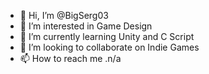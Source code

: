 - 👋 Hi, I’m @BigSerg03
- 👀 I’m interested in Game Design
- 🌱 I’m currently learning Unity and C Script
- 💞️ I’m looking to collaborate on Indie Games
- 📫 How to reach me .n/a

<!---
BigSerg03/BigSerg03 is a ✨ special ✨ repository because its `README.md` (this file) appears on your GitHub profile.
You can click the Preview link to take a look at your changes.
--->
